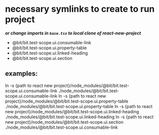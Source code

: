 # necessary symlinks to create to run project
***or change imports in `base.tsx` to local clone of react-new-project***

- @bit/bit.test-scope.ui.consumable-link
- @bit/bit.test-scope.ui.property-table
- @bit/bit.test-scope.ui.linked-heading
- @bit/bit.test-scope.ui.section

## examples:
ln -s {path to react new project}/node_modules/@bit/bit.test-scope.ui.consumable-link  ./node_modules/@bit/bit.test-scope.ui.consumable-link
ln -s {path to react new project}/node_modules/@bit/bit.test-scope.ui.property-table  ./node_modules/@bit/bit.test-scope.ui.property-table
ln -s {path to react new project}/node_modules/@bit/bit.test-scope.ui.linked-heading  ./node_modules/@bit/bit.test-scope.ui.linked-heading
ln -s {path to react new project}/node_modules/@bit/bit.test-scope.ui.section  ./node_modules/@bit/bit.test-scope.ui.consumable-link

